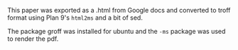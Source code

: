 This paper was exported as a .html from Google docs and converted to troff format using Plan 9's `html2ms` and a bit of sed. 

The package groff was installed for ubuntu and the `-ms` package was used to render the pdf.

